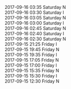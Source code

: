2017-09-16 03:35 Saturday  N  
2017-09-16 03:30 Saturday  I  
2017-09-16 03:05 Saturday  N  
2017-09-16 03:00 Saturday  I  
2017-09-16 02:45 Saturday  N  
2017-09-16 02:40 Saturday  I  
2017-09-16 02:30 Saturday  N  
2017-09-15 21:25 Friday  I  
2017-09-15 19:45 Friday  N  
2017-09-15 19:35 Friday  I  
2017-09-15 17:05 Friday  N  
2017-09-15 17:00 Friday  I  
2017-09-15 15:35 Friday  N  
2017-09-15 15:30 Friday  I  
2017-09-15 12:30 Friday  N  
